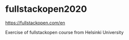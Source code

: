 # fullstackopen2020

https://fullstackopen.com/en

Exercise of fullstackopen course from Helsinki University
